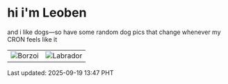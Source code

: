 # hi i'm Leoben

and i like dogs—so have some random dog pics that change whenever my CRON feels like it

|  |  |
|--------|----------|
| ![Borzoi](https://random-dog-vercel.vercel.app/api/random-borzoi?v=1758260820) | ![Labrador](https://random-dog-vercel.vercel.app/api/random-labrador?v=1758260820) |

Last updated: 2025-09-19 13:47 PHT
